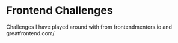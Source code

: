 # Frontend Challenges

Challenges I have played around with from frontendmentors.io and greatfrontend.com/
